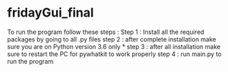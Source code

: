 # fridayGui_final

To run the program follow these steps :
Step 1 : Install all the required packages by going to all .py files
step 2 : after complete installation make sure you are on Python version 3.6 only *
step 3 : after all installation make sure to restart the PC for pywhatkit to work properly
step 4 : run main.py to run the program
